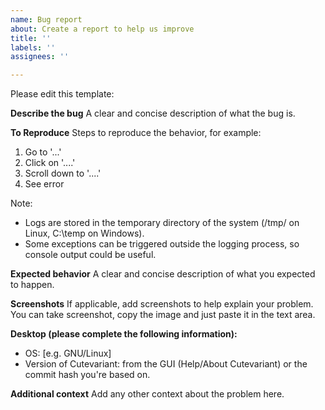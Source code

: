 ```yaml
---
name: Bug report
about: Create a report to help us improve
title: ''
labels: ''
assignees: ''

---
```


Please edit this template:

**Describe the bug**
A clear and concise description of what the bug is.

**To Reproduce**
Steps to reproduce the behavior, for example:
1. Go to '...'
2. Click on '....'
3. Scroll down to '....'
4. See error

Note:
- Logs are stored in the temporary directory of the system (/tmp/ on Linux, C:\temp on Windows).
- Some exceptions can be triggered outside the logging process, so console output could be useful.

**Expected behavior**
A clear and concise description of what you expected to happen.

**Screenshots**
If applicable, add screenshots to help explain your problem.
You can take screenshot, copy the image and just paste it in the text area.

**Desktop (please complete the following information):**
 - OS: [e.g. GNU/Linux]
 - Version of Cutevariant: from the GUI (Help/About Cutevariant) or the commit hash you're based on.

**Additional context**
Add any other context about the problem here.
